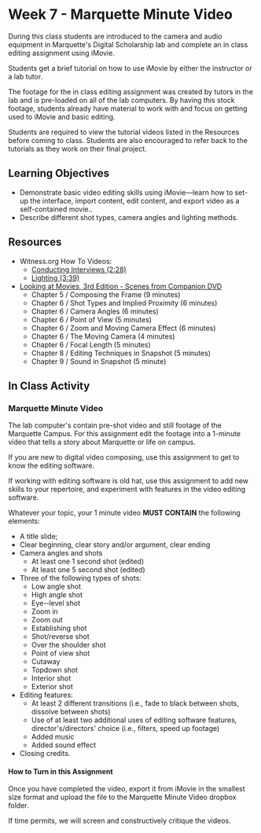 ﻿# Week 7 - Marquette Minute Video

During this class students are introduced to the camera and audio equipment in Marquette's Digital Scholarship lab and complete an in class editing assignment using iMovie.

Students get a brief tutorial on how to use iMovie by either the instructor or a lab tutor. 

The footage for the in class editing assignment was created by tutors in the lab and is pre-loaded on all of the lab computers. By having this stock footage, students already have material to work with and focus on getting used to iMovie and basic editing. 

Students are required to view the tutorial videos listed in the Resources before coming to class. Students are also encouraged to refer back to the tutorials as they work on their final project.
  

## Learning Objectives

- Demonstrate basic video editing skills using iMovie—learn how to set-up the interface, import content, edit content, and export video as a self-contained movie..
- Describe different shot types, camera angles and lighting methods.

## Resources


- Witness.org How To Videos:
	- [Conducting Interviews (2:28)](https://youtu.be/Dgt1Zn6OKe4)
	- [Lighting (3:39)](https://youtu.be/KTZoBDPCcsU)
- [Looking at Movies, 3rd Edition - Scenes from Companion DVD](http://www.worldcat.org/oclc/760976945)
	- Chapter 5 / Composing the Frame (9 minutes)
	- Chapter 6 / Shot Types and Implied Proximity (6 minutes)
	- Chapter 6 / Camera Angles (6 minutes)
	- Chapter 6 / Point of View (5 minutes)
	- Chapter 6 / Zoom and Moving Camera Effect (6 minutes)
	- Chapter 6 / The Moving Camera (4 minutes)
	- Chapter 6 / Focal Length (5 minutes) 
	- Chapter 8 / Editing Techniques in Snapshot (5 minutes)
	- Chapter 9 / Sound in Snapshot (5 minute)


## In Class Activity

### Marquette Minute Video 

The lab computer's contain pre-shot video and still footage of the Marquette Campus. For this assignment edit the footage into a 1-minute video that tells a story about Marquette or life on campus. 

If you are new to digital video composing, use this assignment to get to know the editing software. 

If working with editing software is old hat, use this assignment to add new skills to your repertoire, and experiment with features in the video editing software. 

Whatever your topic, your 1 minute video **MUST CONTAIN** the following elements:
- A title slide;
- Clear beginning, clear story and/or argument, clear ending
- Camera angles and shots
	- At least one 1 second shot (edited)
	- At least one 5 second shot (edited)
- Three of the following types of shots:
	- Low angle shot
	- High angle shot
	- Eye-­‐level shot
	- Zoom in
	- Zoom out
	- Establishing shot
	- Shot/reverse shot
	- Over the shoulder shot
	- Point of view shot
	- Cutaway
	- Topdown shot
	- Interior shot
	- Exterior shot
- Editing features:
	- At least 2 different transitions (i.e., fade to black between shots, dissolve between shots)
	- Use of at least two additional uses of editing software features, director's/directors' choice (i.e., filters, speed up footage)
	- Added music 
	- Added sound effect
- Closing credits.

#### How to Turn in this Assignment

Once you have completed the video, export it from iMovie in the smallest size format and upload the file to the Marquette Minute Video dropbox folder. 

If time permits, we will screen and constructively critique the videos.


